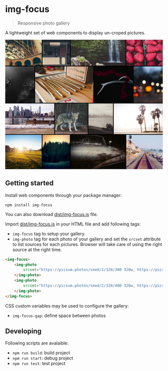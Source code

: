 # img-focus
> Responsive photo gallery

A lightweight set of web components to display un-croped pictures.

![img-focus](https://raw.githubusercontent.com/cedricmn/img-focus/master/img-focus.png)

## Getting started

Install web components through your package manager:
```shell
npm install img-focus
```

You can also download [dist/img-focus.js](https://github.com/cedricmn/img-focus/tree/master/dist/img-focus.js) file.

Import [dist/img-focus.js](https://github.com/cedricmn/img-focus/tree/master/dist/img-focus.js) in your HTML file and add following tags:

* `img-focus` tag to setup your gallery.
* `img-photo` tag for each photo of your gallery and set the `srcset` attribute to list sources for each pictures. Browser will take care of using the right source at the right time.

```html
<img-focus>
    <img-photo
        srcset="https://picsum.photos/seed/1/320/300 320w, https://picsum.photos/seed/1/640/600 640w, https://picsum.photos/seed/1/1080/900 1080w">
    </img-photo>
    <img-photo
        srcset="https://picsum.photos/seed/2/320/400 320w, https://picsum.photos/seed/2/640/800 640w, https://picsum.photos/seed/2/1080/1200 1080w">
    </img-photo>
</img-focus>
```

CSS custom variables may be used to configure the gallery:

* `img-focus-gap`: define space between photos

## Developing

Following scripts are avalaible:

* `npm run build`: build project
* `npm run start`: debug project
* `npm run test`: test project
